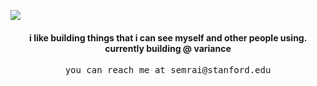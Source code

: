 ![](https://media-exp1.licdn.com/dms/image/C4E1BAQEvrGXFdpTAKw/company-background_10000/0/1601244621688?e=1609812000&v=beta&t=-RFeWggHxzqgFtZ7JnczSj-ubtm0kB9DbaK1V6f039s)

<p>
  <h4 align="center">
    <b>i like building things that i can see myself and other people using.</b>
    <b>currently building @ variance</b>
  </h4>
  <p align="center">
    <samp>you can reach me at semrai@stanford.edu</samp>
  </p>
</p>

<!-- <p align="center">
  <a href="https://github.com/JosephSemrai">
    <img alt="GitHub Stats" src="https://github-readme-stats.vercel.app/api?username=JosephSemrai&show_icons=true&theme=graywhite&count_private=true&include_all_commits=true" />
  </a>
</p>
 -->
